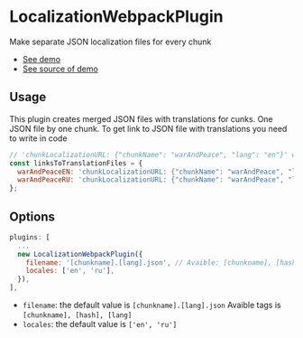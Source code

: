 # LocalizationWebpackPlugin
Make separate JSON localization files for every chunk

* [See demo](https://warm-savannah-71686.herokuapp.com/)
* [See source of demo](https://github.com/aiduryagin/localization-webpack-plugin-demo)

## Usage
This plugin creates merged JSON files with translations for cunks. One JSON file by one chunk.
To get link to JSON file with translations you need to write in code 

```javascript
// 'chunkLocalizationURL: {"chunkName": "warAndPeace", "lang": "en"}' will be replaced by 'warAndPeace.en.json'
const linksToTranslationFiles = {
  warAndPeaceEN: 'chunkLocalizationURL: {"chunkName": "warAndPeace", "lang": "en"}',
  warAndPeaceRU: 'chunkLocalizationURL: {"chunkName": "warAndPeace", "lang": "ru"}'
};
```

## Options
```javascript
plugins: [
  ...
  new LocalizationWebpackPlugin({
    filename: '[chunkname].[lang].json', // Avaible: [chunkname], [hash], [lang]
    locales: ['en', 'ru'],
  }),
],
```
* `filename`: the default value is `[chunkname].[lang].json` Avaible tags is `[chunkname], [hash], [lang]`
* `locales`: the default value is `['en', 'ru']`